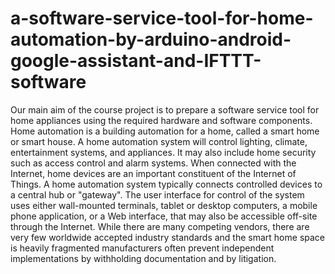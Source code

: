 # a-software-service-tool-for-home-automation-by-arduino-android-google-assistant-and-IFTTT-software
Our main aim of the course project is to prepare a software service tool for home appliances using the required hardware and software components.
Home automation is a building automation for a home, called a smart home or smart house. A home automation system will control lighting, climate, entertainment systems, and appliances. It may also include home security such as access control and alarm systems. When connected with the Internet, home devices are an important constituent of the Internet of Things.
A home automation system typically connects controlled devices to a central hub or "gateway". The user interface for control of the system uses either wall-mounted terminals, tablet or desktop computers, a mobile phone application, or a Web interface, that may also be accessible off-site through the Internet.
While there are many competing vendors, there are very few worldwide accepted industry standards and the smart home space is heavily fragmented manufacturers often prevent independent implementations by withholding documentation and by litigation.
